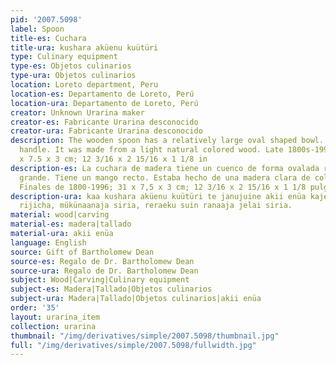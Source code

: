 ```yaml
---
pid: '2007.5098'
label: Spoon
title-es: Cuchara
title-ura: kushara aküenu kuütüri
type: Culinary equipment
type-es: Objetos culinarios
type-ura: Objetos culinarios
location: Loreto department, Peru
location-es: Departamento de Loreto, Perú
location-ura: Departamento de Loreto, Perú
creator: Unknown Urarina maker
creator-es: Fabricante Urarina desconocido
creator-ura: Fabricante Urarina desconocido
description: The wooden spoon has a relatively large oval shaped bowl. It has a straight
  handle. It was made from a light natural colored wood. Late 1800s-1996.&nbsp;31
  x 7.5 x 3 cm; 12 3/16 x 2 15/16 x 1 1/8 in
description-es: La cuchara de madera tiene un cuenco de forma ovalada relativamente
  grande. Tiene un mango recto. Estaba hecho de una madera clara de color natural.
  Finales de 1800-1996; 31 x 7,5 x 3 cm; 12 3/16 x 2 15/16 x 1 1/8 pulgadas
description-ura: kaa kushara aküenu kuütüri te janujuine akii enüa kaje, aküenu kuütüri
  rijicha, mükünaanaja siria, reraeku suin ranaaja jelai siria.
material: wood|carving
material-es: madera|tallado
material-ura: akii enüa
language: English
source: Gift of Bartholomew Dean
source-es: Regalo de Dr. Bartholomew Dean
source-ura: Regalo de Dr. Bartholomew Dean
subject: Wood|Carving|Culinary equipment
subject-es: Madera|Tallado|Objetos culinarios
subject-ura: Madera|Tallado|Objetos culinarios|akii enüa
order: '35'
layout: urarina_item
collection: urarina
thumbnail: "/img/derivatives/simple/2007.5098/thumbnail.jpg"
full: "/img/derivatives/simple/2007.5098/fullwidth.jpg"
---
```

